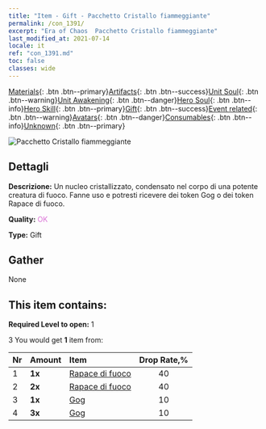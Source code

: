```yaml
---
title: "Item - Gift - Pacchetto Cristallo fiammeggiante"
permalink: /con_1391/
excerpt: "Era of Chaos  Pacchetto Cristallo fiammeggiante"
last_modified_at: 2021-07-14
locale: it
ref: "con_1391.md"
toc: false
classes: wide
---
```

 [Materials](/ItemsIT/){: .btn .btn--primary}[Artifacts](/ItemsIT/Artifacts/){: .btn .btn--success}[Unit Soul](/ItemsIT/UnitSoul/){: .btn .btn--warning}[Unit Awakening](/ItemsIT/UnitAwakening/){: .btn .btn--danger}[Hero Soul](/ItemsIT/HeroSoul/){: .btn .btn--info}[Hero Skill](/ItemsIT/HeroSkill/){: .btn .btn--primary}[Gift](/ItemsIT/Gift/){: .btn .btn--success}[Event related](/ItemsIT/Events/){: .btn .btn--warning}[Avatars](/ItemsIT/Avatars/){: .btn .btn--danger}[Consumables](/ItemsIT/Consumables/){: .btn .btn--info}[Unknown](/ItemsIT/Unknown/){: .btn .btn--primary}

 ![Pacchetto Cristallo fiammeggiante](/images/t/i_907005.png)

## Dettagli
 **Descrizione:** Un nucleo cristallizzato, condensato nel corpo di una potente creatura di fuoco. Fanne uso e potresti ricevere dei token Gog o dei token Rapace di fuoco.

 **Quality:** <span style="color: #DA70D6">OK</span>

 **Type:** Gift

## Gather

  None

## This item contains:

 **Required Level to open:** 1

 3 You would get **1** item  from:

  | Nr | Amount |     Item    | Drop Rate,% |
  |:---|:-------|:------------|:---------:|
  | 1 |  **1x** | [Rapace di fuoco](/ItemsIT/unt_268/) | 40 | 
  | 2 |  **2x** | [Rapace di fuoco](/ItemsIT/unt_268/) | 40 | 
  | 3 |  **1x** | [Gog](/ItemsIT/unt_227/) | 10 | 
  | 4 |  **3x** | [Gog](/ItemsIT/unt_227/) | 10 | 
